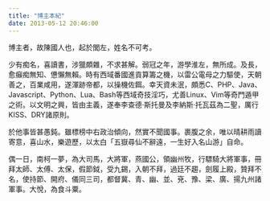 ```yaml
---
title: "博主本紀"
date: 2013-05-12 20:46:00
---
```

<span style="display:none">
http://pic.yupoo.com/leninlee/CRoI5EyI/small.jpg
</span>

博主者，故陳國人也，起於閭左，姓名不可考。

少有痴名，喜讀書，涉獵頗雜，不求甚解。弱冠之年，游學淮左，無所成。及長，愈癲痴無知、憊懶無賴。時有西域番國進貢算籌之機，以雷公電母之力驅使，天朝善之，百業咸用，遂渾跡帝都，以操機佐餌。幸天資未泯，頗悉C、PHP、Java、Javascript、Python、Lua、Bash等西域奇技淫巧，尤善Linux、Vim等奇門遁甲之術。以文明之興，皆由主義，遂奉李查德·斯托曼及李納斯·托瓦茲為二聖，厲行KISS、DRY諸原則。

於他事皆甚愚鈍。雖標榜中右政治傾向，然實不聞國事。裹腹之余，唯以晴耕雨讀寄意，喜山水，樂遊歷，以太白「五嶽尋仙不辭遠，一生好入名山游」自命。

偶一日，南柯一夢，為大司馬，大將軍，燕國公，領幽州牧，行驃騎大將軍事，冊拜太師、太傅、太保，假節鉞，受九錫，入朝不拜，過廷不趨，劍履上殿，贊拜不名，使持節、開府、儀同三司，都督冀、青、幽、並、兗、豫、梁、廣、揚九州諸軍事。大悅，為食斗粟。
